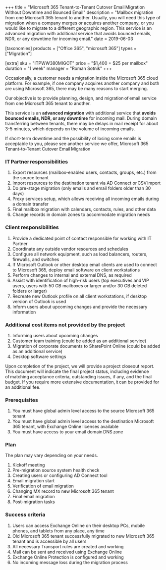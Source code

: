 +++
title = "Microsoft 365 Tenant-to-Tenant Cutover Email Migration Without Downtime and Bounced Email"
description = "Mailbox migration from one Microsoft 365 tenant to another. Usually, you will need this type of migration when a company merges or acquires another company, or you would like to migrate to a different geographic region. This service is an advanced migration with additional service that avoids bounced emails, NDR, or any downtime for incoming email."
date = 2019-06-03

[taxonomies]
products = ["Office 365", "microsoft 365"]
types = ["Migration"]

[extra]
sku = "ITPWW380MIGOT"
price = "$1,400 + $25 per mailbox"
duration = "1 week"
manager = "Roman Sotnik"
+++

Occasionally, a customer needs a migration inside the Microsoft 365 cloud
platform. For example, if one company acquires another company and both
are using Microsoft 365, there may be many reasons to start merging. 

Our objective is to provide planning, design, and migration of email
service from one Microsoft 365 tenant to another. 

This service is an **advanced migration** with additional service that
 **avoids bounced emails, NDR, or any downtime**
for incoming mail. During domain transferring between tenants, there may
be delays in mail receipt for about 3-5 minutes, which depends on the
volume of incoming emails.

If short-term downtime and the possibility of losing some emails is
acceptable to you, please see another service we offer, Microsoft 365
Tenant-to-Tenant Cutover Email Migration

### IT Partner responsibilities

1.  Export resources (mailbox-enabled users, contacts, groups, etc.)
    from the source tenant
2.  Import resources to the destination tenant via AD Connect
    or CSV import
3.  Do pre-stage migration (only emails and email folders older than 30
    days)
4.  Proxy services setup, which allows receiving all incoming emails
    during a domain transfer
5.  Final mailbox migration with calendars, contacts, rules, and other
    data
6.  Change records in domain zones to accommodate migration needs

### Client responsibilities

1.  Provide a dedicated point of contact responsible for working with IT
    Partner
2.  Coordinate any outside vendor resources and schedules
3.  Configure all network equipment, such as load balancers, routers,
    firewalls, and switches
4.  If Microsoft Outlook or other desktop email clients are used to
    connect to Microsoft 365, deploy email software on client workstations
5.  Perform changes to internal and external DNS, as required
6.  Assist with identification of high-risk users (top executives
    and VIP users, users with 50 GB mailboxes or larger and/or
    30 GB deleted folders or larger)
7.  Recreate new Outlook profile on all client workstations, if desktop
    version of Outlook is used
8.  Inform users about upcoming changes and provide the necessary
    information

### Additional cost items not provided by the project

1.  Informing users about upcoming changes
2.  Customer team training (could be added as an additional service)
3.  Migration of corporate documents to SharePoint Online (could be
    added as an additional service)
4.  Desktop software settings

Upon completion of the project, we will provide a project closeout
report. This document will indicate the final project status, including
evidence of matching acceptance criteria, outstanding issues, if any, and the
final budget. If you require more extensive documentation, it can be
provided for an additional fee.  

### Prerequisites

1.  You must have global admin level access to the source Microsoft 365
    tenant
2.  You must have global admin level access to the destination Microsoft
    365 tenant, with Exchange Online licenses available
3.  You must have access to your email domain DNS zone

### Plan

The plan may vary depending on your needs.

1.  Kickoff meeting
2.  Pre-migration source system health check
3.  Creating users or configuring AD Connect tool
4.  Email migration start
5.  Verification of email migration
6.  Changing MX record to new Microsoft 365 tenant
7.  Final email migration
8.  Post-migration tasks

### Success criteria

1.  Users can access Exchange Online on their desktop PCs, mobile phones,
    and tablets from any place, any time
2.  Old Microsoft 365 tenant successfully migrated to new Microsoft 365 tenant
    and is accessible by all users
3.  All necessary Transport rules are created and working
4.  Mail can be sent and received using Exchange Online
5.  Exchange Online Protection is configured and working
6.  No incoming message loss during the migration process
